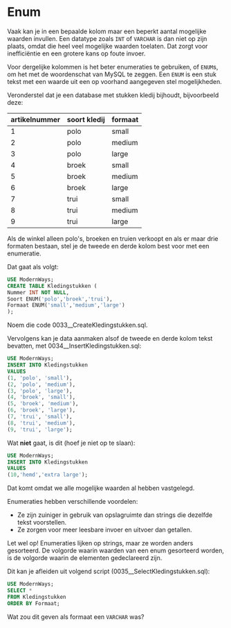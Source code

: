 # Enum

Vaak kan je in een bepaalde kolom maar een beperkt aantal mogelijke waarden invullen. Een datatype zoals `INT` of `VARCHAR` is dan niet op zijn plaats, omdat die heel veel mogelijke waarden toelaten. Dat zorgt voor inefficiëntie en een grotere kans op foute invoer.

Voor dergelijke kolommen is het beter enumeraties te gebruiken, of `ENUM`s, om het met de woordenschat van MySQL te zeggen. Een `ENUM` is een stuk tekst met een waarde uit een op voorhand aangegeven stel mogelijkheden.

Veronderstel dat je een database met stukken kledij bijhoudt, bijvoorbeeld deze:

| artikelnummer | soort kledij | formaat |
| :--- | :--- | :--- |
| 1 | polo | small |
| 2 | polo | medium |
| 3 | polo | large |
| 4 | broek | small |
| 5 | broek | medium |
| 6 | broek | large |
| 7 | trui | small |
| 8 | trui | medium |
| 9 | trui | large |

Als de winkel alleen polo's, broeken en truien verkoopt en als er maar drie formaten bestaan, stel je de tweede en derde kolom best voor met een enumeratie.

Dat gaat als volgt:

```sql
USE ModernWays;
CREATE TABLE Kledingstukken (
Nummer INT NOT NULL,
Soort ENUM('polo','broek','trui'),
Formaat ENUM('small','medium','large')
);
```

Noem die code 0033\_\_CreateKledingstukken.sql.

Vervolgens kan je data aanmaken alsof de tweede en derde kolom tekst bevatten, met 0034\_\_InsertKledingstukken.sql:

```sql
USE ModernWays;
INSERT INTO Kledingstukken
VALUES
(1, 'polo', 'small'),
(2, 'polo', 'medium'),
(3, 'polo', 'large'),
(4, 'broek', 'small'),
(5, 'broek', 'medium'),
(6, 'broek', 'large'),
(7, 'trui', 'small'),
(8, 'trui', 'medium'),
(9, 'trui', 'large');
```

Wat **niet** gaat, is dit \(hoef je niet op te slaan\):

```sql
USE ModernWays;
INSERT INTO Kledingstukken
VALUES
(10,'hemd','extra large');
```

Dat komt omdat we alle mogelijke waarden al hebben vastgelegd.

Enumeraties hebben verschillende voordelen:

* Ze zijn zuiniger in gebruik van opslagruimte dan strings die dezelfde tekst voorstellen.
* Ze zorgen voor meer leesbare invoer en uitvoer dan getallen.

Let wel op! Enumeraties lijken op strings, maar ze worden anders gesorteerd. De volgorde waarin waarden van een enum gesorteerd worden, is de volgorde waarin de elementen gedeclareerd zijn.

Dit kan je afleiden uit volgend script \(0035\_\_SelectKledingstukken.sql\):

```sql
USE ModernWays;
SELECT *
FROM Kledingstukken
ORDER BY Formaat;
```

Wat zou dit geven als formaat een `VARCHAR` was?

